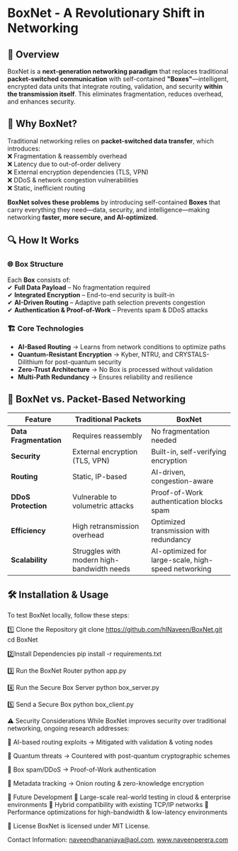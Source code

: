 # BoxNet - A Revolutionary Shift in Networking  

## 📌 Overview  
BoxNet is a **next-generation networking paradigm** that replaces traditional **packet-switched communication** with self-contained **"Boxes"**—intelligent, encrypted data units that integrate routing, validation, and security **within the transmission itself**. This eliminates fragmentation, reduces overhead, and enhances security.  

## 🚀 Why BoxNet?  
Traditional networking relies on **packet-switched data transfer**, which introduces:  
❌ Fragmentation & reassembly overhead  
❌ Latency due to out-of-order delivery  
❌ External encryption dependencies (TLS, VPN)  
❌ DDoS & network congestion vulnerabilities  
❌ Static, inefficient routing  

**BoxNet solves these problems** by introducing self-contained **Boxes** that carry everything they need—data, security, and intelligence—making networking **faster, more secure, and AI-optimized**.  

## 🔍 How It Works  
### 🌐 **Box Structure**  
Each **Box** consists of:  
✔ **Full Data Payload** – No fragmentation required  
✔ **Integrated Encryption** – End-to-end security is built-in  
✔ **AI-Driven Routing** – Adaptive path selection prevents congestion  
✔ **Authentication & Proof-of-Work** – Prevents spam & DDoS attacks  

### 🏗 **Core Technologies**  
- **AI-Based Routing** → Learns from network conditions to optimize paths  
- **Quantum-Resistant Encryption** → Kyber, NTRU, and CRYSTALS-Dilithium for post-quantum security  
- **Zero-Trust Architecture** → No Box is processed without validation  
- **Multi-Path Redundancy** → Ensures reliability and resilience  

## 🔄 BoxNet vs. Packet-Based Networking  
| Feature | Traditional Packets | BoxNet |  
|---------|--------------------|--------|  
| **Data Fragmentation** | Requires reassembly | No fragmentation needed |  
| **Security** | External encryption (TLS, VPN) | Built-in, self-verifying encryption |  
| **Routing** | Static, IP-based | AI-driven, congestion-aware |  
| **DDoS Protection** | Vulnerable to volumetric attacks | Proof-of-Work authentication blocks spam |  
| **Efficiency** | High retransmission overhead | Optimized transmission with redundancy |  
| **Scalability** | Struggles with modern high-bandwidth needs | AI-optimized for large-scale, high-speed networking |  

## 🛠 Installation & Usage  
To test BoxNet locally, follow these steps:  

1️⃣ Clone the Repository
git clone https://github.com/hlNaveen/BoxNet.git  
cd BoxNet  

2️⃣Install Dependencies
pip install -r requirements.txt  

3️⃣ Run the BoxNet Router
python app.py  

4️⃣ Run the Secure Box Server
python box_server.py  

5️⃣ Send a Secure Box
python box_client.py  

⚠️ Security Considerations
While BoxNet improves security over traditional networking, ongoing research addresses:

🔹 AI-based routing exploits → Mitigated with validation & voting nodes

🔹 Quantum threats → Countered with post-quantum cryptographic schemes

🔹 Box spam/DDoS → Proof-of-Work authentication

🔹 Metadata tracking → Onion routing & zero-knowledge encryption


📅 Future Development
🔸 Large-scale real-world testing in cloud & enterprise environments
🔸 Hybrid compatibility with existing TCP/IP networks
🔸 Performance optimizations for high-bandwidth & low-latency environments

📜 License
BoxNet is licensed under MIT License.

Contact Information: naveendhananjaya@aol.com, www.naveenperera.com
